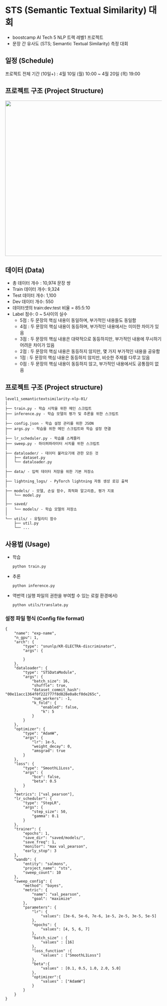# STS (Semantic Textual Similarity) 대회
- boostcamp AI Tech 5 NLP 트랙 레벨1 프로젝트
- 문장 간 유사도 (STS; Semantic Textual Similarity) 측정 대회

## 일정 (Schedule)
프로젝트 전체 기간 (10일+) : 4월 10일 (월) 10:00 ~ 4월 20일 (목) 19:00

## 프로젝트 구조 (Project Structure)
<img src="https://user-images.githubusercontent.com/37128004/233752744-9becc593-3457-4d00-bb6c-79a0423edcdc.png" width="700" height="500"/>


## 데이터 (Data)
- 총 데이터 개수 : 10,974 문장 쌍
- Train 데이터 개수: 9,324
- Test 데이터 개수: 1,100
- Dev 데이터 개수: 550
- 데이터셋의 train:dev:test 비율 = 85:5:10
- Label 점수: 0 ~ 5사이의 실수
  - 5점 : 두 문장의 핵심 내용이 동일하며, 부가적인 내용들도 동일함
  - 4점 : 두 문장의 핵심 내용이 동등하며, 부가적인 내용에서는 미미한 차이가 있음
  - 3점 : 두 문장의 핵심 내용은 대략적으로 동등하지만, 부가적인 내용에 무시하기 어려운 차이가 있음
  - 2점 : 두 문장의 핵심 내용은 동등하지 않지만, 몇 가지 부가적인 내용을 공유함
  - 1점 : 두 문장의 핵심 내용은 동등하지 않지만, 비슷한 주제를 다루고 있음
  - 0점 : 두 문장의 핵심 내용이 동등하지 않고, 부가적인 내용에서도 공통점이 없음

## 프로젝트 구조 (Project structure)
```
level1_semantictextsimilarity-nlp-01/
│
├── train.py - 학습 시작을 위한 메인 스크립트
├── inference.py - 학습 모델의 평가 및 추론을 위한 스크립트
│
├── config.json - 학습 설정 관리를 위한 JSON
├── args.py - 학습을 위한 메인 스크립트와 학습 설정 연결
│
├── lr_scheduler.py - 학습률 스케줄러
├── sweep.py - 하이퍼파라미터 서치를 위한 스크립트
│
├── dataloader/ - 데이터 불러오기에 관한 모든 것
│   ├── dataset.py
│   └── dataloader.py
│
├── data/ - 입력 데이터 저장을 위한 기본 저장소
│
├── lightning_logs/ - PyTorch lightning 자동 생성 로깅 출력
│
├── models/ - 모델, 손실 함수, 최적화 알고리즘, 평가 지표
│   └── model.py
│
├── saved/
│   └── models/ - 학습 모델의 저장소
│  
└── utils/ - 유틸리티 함수
    ├── util.py
    └── ...
```

## 사용법 (Usage)
- 학습

  `python train.py`
- 추론

  `python inference.py`
- 역번역 (실행 파일의 권한을 부여할 수 있는 로컬 환경에서)

  `python utils/translate.py`

### 설정 파일 형식 (Config file format)
```
{
    "name": "exp-name",
    "n_gpu": 1,
    "arch": {
        "type": "snunlp/KR-ELECTRA-discriminator",
        "args": {

        }
    },
    "dataloader": {
        "type": "STSDataModule",
        "args": {
            "batch_size": 16,
            "shuffle": true,
            "dataset_commit_hash": "00e11acc1364f0f222777f8d828e0a8cf0de265c",
            "num_workers": -1,
            "k_fold": {
                "enabled": false,
                "k": 5
            }
        }
    },
    "optimizer": {
        "type": "AdamW",
        "args": {
            "lr": 1e-5,
            "weight_decay": 0,
            "amsgrad": true
        }
    },
    "loss": {
        "type": "SmoothL1Loss",
        "args": {
            "bce": false,
            "beta": 0.5
        }
    },
    "metrics": ["val_pearson"],
    "lr_scheduler": {
        "type": "StepLR",
        "args": {
            "step_size": 50,          
            "gamma": 0.1
        }
    },
    "trainer": {
        "epochs": 1,
        "save_dir": "saved/models/",
        "save_freq": 1,
        "monitor": "max val_pearson",
        "early_stop": 3
    },
    "wandb": {
        "entity": "salmons",
        "project_name": "sts",
        "sweep_count": 10
    },
    "sweep_config": {
        "method": "bayes",
        "metric": {
            "name": "val_pearson",
            "goal": "maximize"
        },
        "parameters": {
            "lr": {
                "values": [3e-6, 5e-6, 7e-6, 1e-5, 2e-5, 3e-5, 5e-5]
            },
            "epochs": {
                "values": [4, 5, 6, 7]
            },
            "batch_size" : {
                "values" : [16]
            },
            "loss_function" :{
                "values" : ["SmoothL1Loss"]
            },
            "beta":{
                "values" : [0.1, 0.5, 1.0, 2.0, 5.0]
            },
            "optimizer":{
                "values" : ["AdamW"]
            }
        }
    }
}
```
